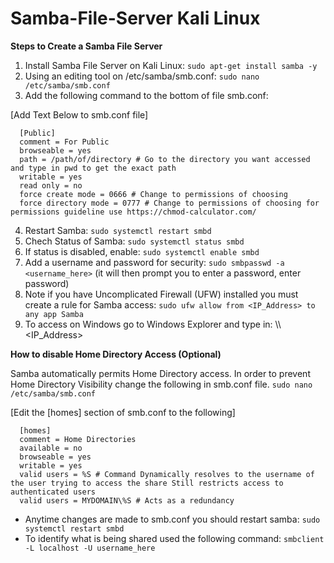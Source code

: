 # Samba-File-Server Kali Linux

**Steps to Create a Samba File Server**

1. Install Samba File Server on Kali Linux: `sudo apt-get install samba -y`
2. Using an editing tool on /etc/samba/smb.conf: `sudo nano /etc/samba/smb.conf`
3. Add the following command to the bottom of file smb.conf:
 
  [Add Text Below to smb.conf file]
      
      [Public]
      comment = For Public 
      browseable = yes 
      path = /path/of/directory # Go to the directory you want accessed and type in pwd to get the exact path 
      writable = yes 
      read only = no 
      force create mode = 0666 # Change to permissions of choosing 
      force directory mode = 0777 # Change to permissions of choosing for permissions guideline use https://chmod-calculator.com/

4. Restart Samba: `sudo systemctl restart smbd`
5. Chech Status of Samba: `sudo systemctl status smbd`
6. If status is disabled, enable: `sudo systemctl enable smbd`
7. Add a username and password for security: `sudo smbpasswd -a <username_here>` (it will then prompt you to enter a password, enter password)
8. Note if you have Uncomplicated Firewall (UFW) installed you must create a rule for Samba access: `sudo ufw allow from <IP_Address> to any app Samba`
9. To access on Windows go to Windows Explorer and type in: \\\\<IP_Address>

**How to disable Home Directory Access (Optional)** 

Samba automatically permits Home Directory access. In order to prevent Home Directory Visibility change the following in smb.conf file. `sudo nano /etc/samba/smb.conf`

[Edit the [homes] section of smb.conf to the following]
      
      [homes]
      comment = Home Directories
      available = no
      browseable = yes 
      writable = yes
      valid users = %S # Command Dynamically resolves to the username of the user trying to access the share Still restricts access to authenticated users
      valid users = MYDOMAIN\%S # Acts as a redundancy 

* Anytime changes are made to smb.conf you should restart samba: `sudo systemctl restart smbd`
* To identify what is being shared used the following command: `smbclient -L localhost -U username_here`
